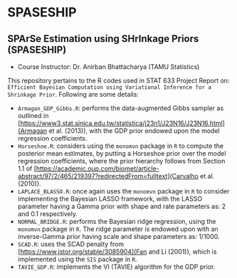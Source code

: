 # SPASESHIP

## SPArSe Estimation using SHrInkage Priors (SPASESHIP)

* Course Instructor: Dr. Anirban Bhattacharya (TAMU Statistics)

This repository pertains to the R codes used in STAT 633 Project Report on: ``Efficient Bayesian Computation using Variational Inference for a Shrinkage Prior``. Following are some details:

* `Armagan_GDP_Gibbs.R`: performs the data-augmented Gibbs sampler as outlined in [https://www3.stat.sinica.edu.tw/statistica/j23n1/J23N16/J23N16.html](Armagan et al. (2013)), with the GDP prior endowed upon the model regression coefficients.
* `Horseshoe.R`: considers using the `monomvn` package in `R` to compute the posterior mean estimates, by putting a Horseshoe prior over the model regression coefficients, where the prior hierarchy follows from Section 1.1 of [https://academic.oup.com/biomet/article-abstract/97/2/465/219397?redirectedFrom=fulltext](Carvalho et al. (2010)).
* `LAPLACE_BLASSO.R`: once again uses the `monomvn` package in `R` to consider implementing the Bayesian LASSO framework, with the LASSO parameter having a Gamma prior with shape and rate parameters as: 2 and 0.1 respectively.
* `NORMAL_BRIDGE.R`: performs the Bayesian ridge regression, using the `monomvn` package in `R`. The ridge parameter is endowed upon with an inverse-Gamma prior having scale and shape parameters as: 1/1000.
* `SCAD.R`: uses the SCAD penalty from [https://www.jstor.org/stable/3085904](Fan and Li (2001)), which is implemented using the `SIS` package in `R`.
* `TAVIE_GDP.R`: implements the VI (TAVIE) algorithm for the GDP prior.
